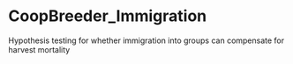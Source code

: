 # CoopBreeder_Immigration
Hypothesis testing for whether immigration into groups can compensate for harvest mortality
